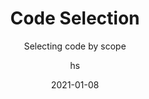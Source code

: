 ---
date: 2021-01-08
title: Code Selection
technologies: [java, kotlin]
topics: [editing]
author: hs
subtitle: Selecting code by scope
thumbnail: ./thumbnail.png
cardThumbnail: ./card.png
shortVideo:
  poster: ./tip.png
  url: https://youtu.be/c9aM8PgD6ZM
seealso:
- title: IntelliJ IDEA Help - Select code constructs
  href: https://www.jetbrains.com/help/idea/working-with-source-code.html#editor_code_selection
leadin: |
  Press **⌥↑** (macOS), or **Ctrl+W** (Windows/Linux), to extend your selection of code by scope. To reduce the scope, use **⌥↓** (macOS), or **Shift+Ctrl+W** (Windows/Linux).

  This can be useful for a visual representation of scope when moving blocks of code around.  
---
